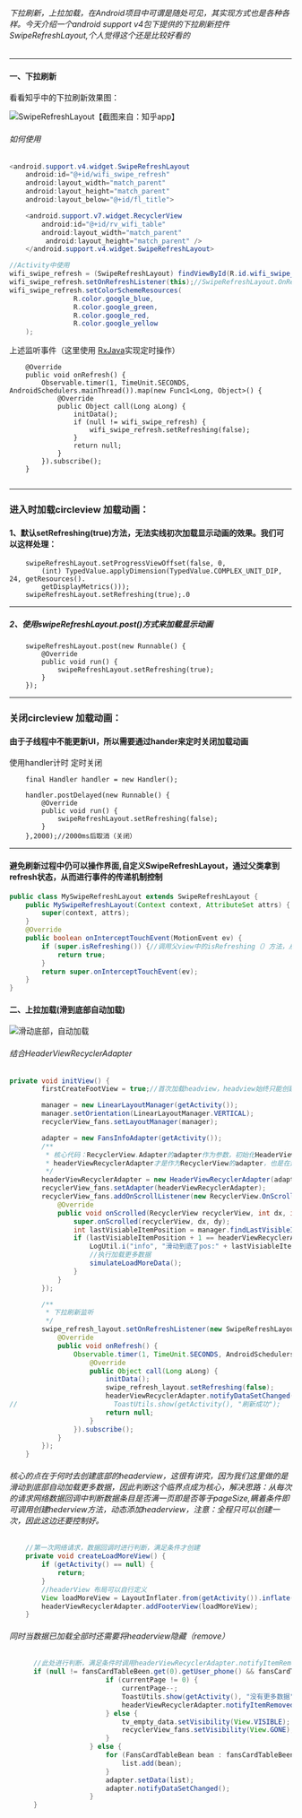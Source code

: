 ###### *下拉刷新，上拉加载，在Android项目中可谓是随处可见，其实现方式也是各种各样。今天介绍一个android support v4包下提供的下拉刷新控件SwipeRefreshLayout,个人觉得这个还是比较好看的*

***
#### 一、下拉刷新
看看知乎中的下拉刷新效果图：

![SwipeRefreshLayout【截图来自：知乎app】](http://upload-images.jianshu.io/upload_images/2510928-894b6c7216501703.PNG?imageMogr2/auto-orient/strip%7CimageView2/2/w/1240)

###### 如何使用
```java
<android.support.v4.widget.SwipeRefreshLayout
    android:id="@+id/wifi_swipe_refresh"
    android:layout_width="match_parent"
    android:layout_height="match_parent"
    android:layout_below="@+id/fl_title">

    <android.support.v7.widget.RecyclerView
        android:id="@+id/rv_wifi_table"
        android:layout_width="match_parent"
         android:layout_height="match_parent" />
    </android.support.v4.widget.SwipeRefreshLayout>

//Activity中使用
wifi_swipe_refresh = (SwipeRefreshLayout) findViewById(R.id.wifi_swipe_refresh);
wifi_swipe_refresh.setOnRefreshListener(this);//SwipeRefreshLayout.OnRefreshListener
wifi_swipe_refresh.setColorSchemeResources(
                R.color.google_blue,
                R.color.google_green,
                R.color.google_red,
                R.color.google_yellow
    );
 ``` 
上述监听事件（这里使用 [RxJava](https://github.com/ReactiveX/RxJava)实现定时操作）
```
    @Override
    public void onRefresh() {
        Observable.timer(1, TimeUnit.SECONDS, AndroidSchedulers.mainThread()).map(new Func1<Long, Object>() {
            @Override
            public Object call(Long aLong) {
                initData();
                if (null != wifi_swipe_refresh) {
                    wifi_swipe_refresh.setRefreshing(false);
                }
                return null;
            }
        }).subscribe();
    }   
    
```
--------------------------------------

### 进入时加载circleview 加载动画：

#### 1、默认setRefreshing(true)方法，无法实线初次加载显示动画的效果。我们可以这样处理：
```
    swipeRefreshLayout.setProgressViewOffset(false, 0,
     	(int) TypedValue.applyDimension(TypedValue.COMPLEX_UNIT_DIP, 24, getResources().
     	getDisplayMetrics()));
    swipeRefreshLayout.setRefreshing(true);.0
```
---------------------------

##### 2、使用swipeRefreshLayout.post()方式来加载显示动画
```
    swipeRefreshLayout.post(new Runnable() {
		@Override
		public void run() {
			swipeRefreshLayout.setRefreshing(true);
		}
	});
```
--------------------------
### 关闭circleview 加载动画：

#### 由于子线程中不能更新UI，所以需要通过hander来定时关闭加载动画
使用handler计时  定时关闭
```
    final Handler handler = new Handler();

    handler.postDelayed(new Runnable() {
		@Override
		public void run() {
			swipeRefreshLayout.setRefreshing(false);
 		}
	},2000);//2000ms后取消（关闭）
```
-----
#### 避免刷新过程中仍可以操作界面,自定义SwipeRefreshLayout，通过父类拿到refresh状态，从而进行事件的传递机制控制
```java
public class MySwipeRefreshLayout extends SwipeRefreshLayout {
    public MySwipeRefreshLayout(Context context, AttributeSet attrs) {
        super(context, attrs);
    }
    @Override
    public boolean onInterceptTouchEvent(MotionEvent ev) {
        if (super.isRefreshing()) {//调用父view中的isRefreshing（）方法，从而拿到刷新状态。刷新时消化点击事件
            return true;
        }
        return super.onInterceptTouchEvent(ev);
    }
}
```
#### 二、上拉加载(滑到底部自动加载)


![滑动底部，自动加载](http://upload-images.jianshu.io/upload_images/2510928-b39f2603a25dcec7.PNG?imageMogr2/auto-orient/strip%7CimageView2/2/w/1240)

###### 结合HeaderViewRecyclerAdapter 
```java
private void initView() {
        firstCreateFootView = true;//首次加载headview，headview始终只能创建一次

        manager = new LinearLayoutManager(getActivity());
        manager.setOrientation(LinearLayoutManager.VERTICAL);
        recyclerView_fans.setLayoutManager(manager);

        adapter = new FansInfoAdapter(getActivity());
        /**
         * 核心代码：RecyclerView.Adapter的adapter作为参数，初始化HeaderViewRecyclerAdapter
         * headerViewRecyclerAdapter才是作为RecyclerView的adapter，也是在这一步完成绑定headerView
         */
        headerViewRecyclerAdapter = new HeaderViewRecyclerAdapter(adapter);
        recyclerView_fans.setAdapter(headerViewRecyclerAdapter);
        recyclerView_fans.addOnScrollListener(new RecyclerView.OnScrollListener() {
            @Override
            public void onScrolled(RecyclerView recyclerView, int dx, int dy) {
                super.onScrolled(recyclerView, dx, dy);
                int lastVisiableItemPosition = manager.findLastVisibleItemPosition();
                if (lastVisiableItemPosition + 1 == headerViewRecyclerAdapter.getItemCount() && headerViewRecyclerAdapter.getItemCount() >= pageSize) {
                    LogUtil.i("info", "滑动到底了pos:" + lastVisiableItemPosition);
                    //执行加载更多数据
                    simulateLoadMoreData();
                }
            }
        });

        /**
         * 下拉刷新监听
         */
        swipe_refresh_layout.setOnRefreshListener(new SwipeRefreshLayout.OnRefreshListener() {
            @Override
            public void onRefresh() {
                Observable.timer(1, TimeUnit.SECONDS, AndroidSchedulers.mainThread()).map(new Func1<Long, Object>() {
                    @Override
                    public Object call(Long aLong) {
                        initData();
                        swipe_refresh_layout.setRefreshing(false);
                        headerViewRecyclerAdapter.notifyDataSetChanged();
//                        ToastUtils.show(getActivity(), "刷新成功");
                        return null;
                    }
                }).subscribe();
            }
        });
    }
```
###### 核心的点在于何时去创建底部的headerview，这很有讲究，因为我们这里做的是滑动到底部自动加载更多数据，因此判断这个临界点成为核心，解决思路：从每次的请求网络数据回调中判断数据条目是否满一页即是否等于pageSize,瞒着条件即可调用创建hederview方法，动态添加headerview，注意：全程只可以创建一次，因此这边还要控制好。
```java
    //第一次网络请求，数据回调时进行判断，满足条件才创建
    private void createLoadMoreView() {
        if (getActivity() == null) {
            return;
        }
        //headerView 布局可以自行定义
        View loadMoreView = LayoutInflater.from(getActivity()).inflate(R.layout.item_view_load_more, recyclerView_fans, false);
        headerViewRecyclerAdapter.addFooterView(loadMoreView);
    }
```
###### 同时当数据已加载全部时还需要将headerview隐藏（remove）
```java
      //此处进行判断，满足条件时调用headerViewRecyclerAdapter.notifyItemRemoved(headerViewRecyclerAdapter.getItemCount());去掉headerview
      if (null != fansCardTableBeen.get(0).getUser_phone() && fansCardTableBeen.get(0).getUser_phone().equals("")) {//已滑到最后一页
                        if (currentPage != 0) {
                            currentPage--;
                            ToastUtils.show(getActivity(), "没有更多数据");
                            headerViewRecyclerAdapter.notifyItemRemoved(headerViewRecyclerAdapter.getItemCount());
                        } else {
                            tv_empty_data.setVisibility(View.VISIBLE);
                            recyclerView_fans.setVisibility(View.GONE);
                        }
                    } else {
                        for (FansCardTableBean bean : fansCardTableBeen) {
                            list.add(bean);
                        }
                        adapter.setData(list);
                        adapter.notifyDataSetChanged();
                    }
      }
```